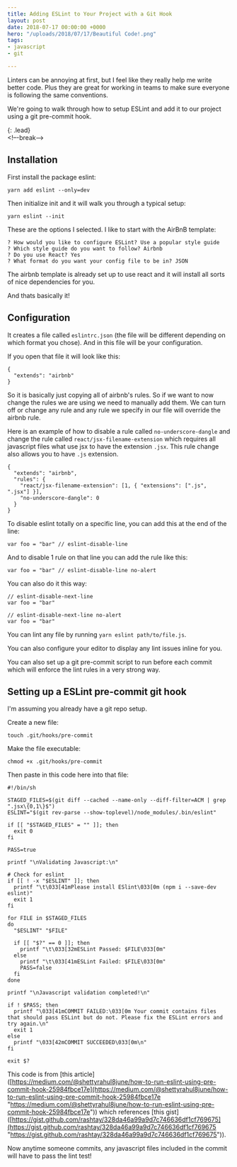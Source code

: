 ```yaml
---
title: Adding ESLint to Your Project with a Git Hook
layout: post
date: 2018-07-17 00:00:00 +0000
hero: "/uploads/2018/07/17/Beautiful Code!.png"
tags:
- javascript
- git

---
```

Linters can be annoying at first, but I feel like they really help me write better code. Plus they are great for working in teams to make sure everyone is following the same conventions.

We're going to walk through how to setup ESLint and add it to our project using a git pre-commit hook.

{: .lead}  
<!–-break-–>

## Installation

First install the package eslint:

    yarn add eslint --only=dev

Then initialize init and it will walk you through a typical setup:

    yarn eslint --init

These are the options I selected. I like to start with the AirBnB template:

    ? How would you like to configure ESLint? Use a popular style guide
    ? Which style guide do you want to follow? Airbnb
    ? Do you use React? Yes
    ? What format do you want your config file to be in? JSON

The airbnb template is already set up to use react and it will install all sorts of nice dependencies for you.

And thats basically it!

## Configuration

It creates a file called `eslintrc.json` (the file will be different depending on which format you chose). And in this file will be your configuration.

If you open that file it will look like this:

    {
      "extends": "airbnb"
    }

So it is basically just copying all of airbnb's rules. So if we want to now change the rules we are using we need to manually add them. We can turn off or change any rule and any rule we specify in our file will override the airbnb rule.

Here is an example of how to disable a rule called `no-underscore-dangle` and change the rule called `react/jsx-filename-extension` which requires all javascript files what use jsx to have the extension `.jsx`. This rule change also allows you to have `.js` extension.

    {
      "extends": "airbnb",
      "rules": {
        "react/jsx-filename-extension": [1, { "extensions": [".js", ".jsx"] }],
        "no-underscore-dangle": 0
      }
    }

To disable eslint totally on a specific line, you can add this at the end of the line:

    var foo = "bar" // eslint-disable-line

And to disable 1 rule on that line you can add the rule like this:

    var foo = "bar" // eslint-disable-line no-alert

You can also do it this way:

    // eslint-disable-next-line
    var foo = "bar"
    
    // eslint-disable-next-line no-alert
    var foo = "bar"

You can lint any file by running `yarn eslint path/to/file.js`.

You can also configure your editor to display any lint issues inline for you.

You can also set up a git pre-commit script to run before each commit which will enforce the lint rules in a very strong way.

## Setting up a ESLint pre-commit git hook

I'm assuming you already have a git repo setup.

Create a new file:

    touch .git/hooks/pre-commit

Make the file executable:

    chmod +x .git/hooks/pre-commit

Then paste in this code here into that file:

    #!/bin/sh
    
    STAGED_FILES=$(git diff --cached --name-only --diff-filter=ACM | grep ".jsx\{0,1\}$")
    ESLINT="$(git rev-parse --show-toplevel)/node_modules/.bin/eslint"
    
    if [[ "$STAGED_FILES" = "" ]]; then
      exit 0
    fi
    
    PASS=true
    
    printf "\nValidating Javascript:\n"
    
    # Check for eslint
    if [[ ! -x "$ESLINT" ]]; then
      printf "\t\033[41mPlease install ESlint\033[0m (npm i --save-dev eslint)"
      exit 1
    fi
    
    for FILE in $STAGED_FILES
    do
      "$ESLINT" "$FILE"
    
      if [[ "$?" == 0 ]]; then
        printf "\t\033[32mESLint Passed: $FILE\033[0m"
      else
        printf "\t\033[41mESLint Failed: $FILE\033[0m"
        PASS=false
      fi
    done
    
    printf "\nJavascript validation completed!\n"
    
    if ! $PASS; then
      printf "\033[41mCOMMIT FAILED:\033[0m Your commit contains files that should pass ESLint but do not. Please fix the ESLint errors and try again.\n"
      exit 1
    else
      printf "\033[42mCOMMIT SUCCEEDED\033[0m\n"
    fi
    
    exit $?

This code is from \[this article\]([https://medium.com/@shettyrahul8june/how-to-run-eslint-using-pre-commit-hook-25984fbce17e](https://medium.com/@shettyrahul8june/how-to-run-eslint-using-pre-commit-hook-25984fbce17e "https://medium.com/@shettyrahul8june/how-to-run-eslint-using-pre-commit-hook-25984fbce17e")) which references \[this gist\]([https://gist.github.com/rashtay/328da46a99a9d7c746636df1cf769675](https://gist.github.com/rashtay/328da46a99a9d7c746636df1cf769675 "https://gist.github.com/rashtay/328da46a99a9d7c746636df1cf769675")).

Now anytime someone commits, any javascript files included in the commit will have to pass the lint test!